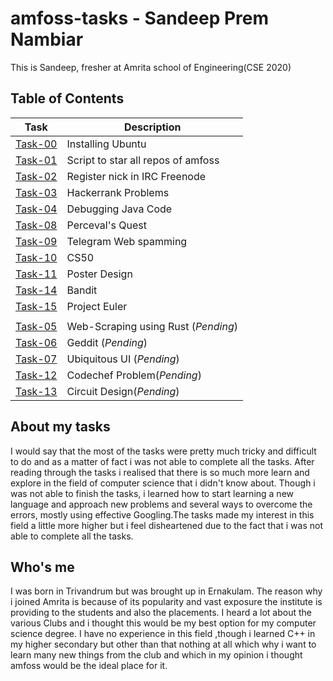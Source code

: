 # amfoss-tasks - Sandeep Prem Nambiar
This is Sandeep, fresher at Amrita school of Engineering(CSE 2020)

## Table of Contents


| Task | Description |
| --- | --- |
| <a href="https://github.com/5andeepNambiar/amfoss-tasks/tree/master/Task-00">Task-00</a> | Installing Ubuntu |
| <a href="https://github.com/5andeepNambiar/amfoss-tasks/tree/master/Task-01">Task-01</a> | Script to star all repos of amfoss |
| <a href="https://github.com/5andeepNambiar/amfoss-tasks/tree/master/Task-02">Task-02</a> | Register nick in IRC Freenode |
| <a href="https://github.com/5andeepNambiar/amfoss-tasks/tree/master/Task-03">Task-03</a> | Hackerrank Problems | 
| <a href="https://github.com/5andeepNambiar/amfoss-tasks/tree/master/Task-04">Task-04</a> | Debugging Java Code |
| <a href="https://github.com/5andeepNambiar/amfoss-tasks/tree/master/Task-08">Task-08</a> | Perceval's Quest |
| <a href="https://github.com/5andeepNambiar/amfoss-tasks/tree/master/Task-09">Task-09</a> | Telegram Web spamming |
| <a href="https://github.com/5andeepNambiar/amfoss-tasks/tree/master/Task-10">Task-10</a> | CS50 | 
| <a href="https://github.com/5andeepNambiar/amfoss-tasks/tree/master/Task-11">Task-11</a> | Poster Design |
| <a href="https://github.com/5andeepNambiar/amfoss-tasks/tree/master/Task-14">Task-14</a> | Bandit | 
| <a href="https://github.com/5andeepNambiar/amfoss-tasks/tree/master/Task-15">Task-15</a> | Project Euler | 
|  |  |
| <a href="https://github.com/5andeepNambiar/amfoss-tasks/tree/master/Task-05">Task-05</a> | Web-Scraping using Rust (*Pending*) |
| <a href="https://github.com/5andeepNambiar/amfoss-tasks/tree/master/Task-06">Task-06</a> | Geddit (*Pending*) |
| <a href="https://github.com/5andeepNambiar/amfoss-tasks/tree/master/Task-07">Task-07</a> | Ubiquitous UI (*Pending*) |
| <a href="https://github.com/5andeepNambiar/amfoss-tasks/tree/master/Task-12">Task-12</a> | Codechef Problem(*Pending*) | 
| <a href="https://github.com/5andeepNambiar/amfoss-tasks/tree/master/Task-13">Task-13</a> | Circuit Design(*Pending*) | 


## About my tasks

I would say that the most of the tasks were pretty much tricky and difficult to do and as a matter of fact i was not able to complete all the tasks. After reading through the tasks i realised that there is so much more learn and explore in the field of computer science that i didn't know about. Though i was not able to finish the tasks, i learned how to start learning a new language and approach new problems and several ways to overcome the errors, mostly using effective Googling.The tasks made my interest in this field a little more higher but i feel disheartened due to the fact that i was not able to complete all the tasks.

## Who's me
I was born in Trivandrum but was brought up in Ernakulam. The reason why i joined Amrita is because of its popularity and vast exposure the institute is providing to the students and also the placements. I heard a lot about the various Clubs and i thought this would be my best option for my computer science degree. I have no experience in this field ,though i learned C++ in my higher secondary but other than that nothing at all which why i want to learn many new things from the club and which in my opinion i thought amfoss would be the ideal place for it.
